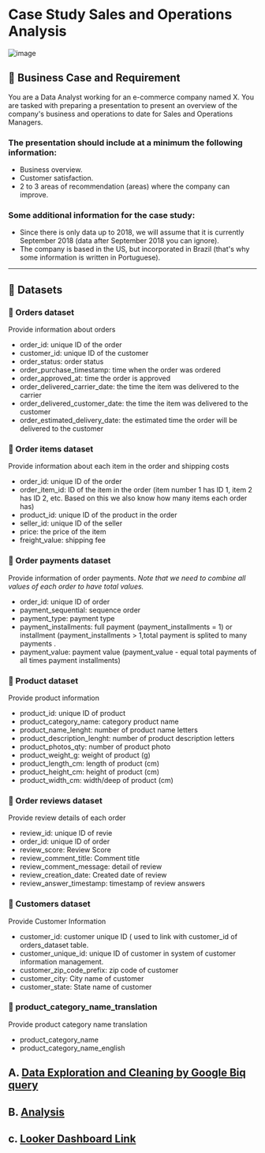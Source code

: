 # Case Study Sales and Operations Analysis
![image](https://user-images.githubusercontent.com/120476961/229263876-bd47c7d7-260b-4bf3-9d45-16b8bd648ec0.png)

## 💼 Business Case and Requirement

You are a Data Analyst working for an e-commerce company named X. You are tasked with preparing a presentation to present an overview of the company's business and operations to date for Sales and Operations Managers. 

### The presentation should include at a minimum the following information: 
- Business overview. 
- Customer satisfaction.  
- 2 to 3 areas of recommendation (areas) where the company can improve.

### Some additional information for the case study:
- Since there is only data up to 2018, we will assume that it is currently September 2018 (data after September 2018 you can ignore).
- The company is based in the US, but incorporated in Brazil (that's why some information is written in Portuguese).
---

## 📂 Datasets

### 📎 Orders dataset

Provide information about orders
- order_id: unique ID of the order
- customer_id: unique ID of the customer
- order_status: order status
- order_purchase_timestamp: time when the order was ordered
- order_approved_at: time the order is approved
- order_delivered_carrier_date: the time the item was delivered to the carrier
- order_delivered_customer_date: the time the item was delivered to the customer
- order_estimated_delivery_date: the estimated time the order will be delivered to the customer

### 📎 Order items dataset  
Provide information about each item in the order and shipping costs
- order_id: unique ID of the order
- order_item_id: ID of the item in the order (item number 1 has ID 1, item 2 has ID 2, etc. Based on this we also know how many items each order has)
- product_id: unique ID of the product in the order
- seller_id: unique ID of the seller
- price: the price of the item
- freight_value: shipping fee

### 📎 Order payments dataset
Provide information of order payments.
*Note that we need to combine all values of each order to have total values.*
- order_id: unique ID of order
- payment_sequential: sequence order
- payment_type: payment type
- payment_installments: full payment (payment_installments = 1) or installment (payment_installments > 1,total payment is splited to many payments .
- payment_value: payment value (payment_value - equal total payments of all times payment installments)

### 📎 Product dataset 
Provide product information
- product_id: unique ID of product
- product_category_name: category product name 
- product_name_lenght: number of product name letters
- product_description_lenght: number of product description letters
- product_photos_qty: number of product photo
- product_weight_g: weight of product  (g)
- product_length_cm: length of product (cm)
- product_height_cm: height of product (cm)
- product_width_cm: width/deep of product (cm)

### 📎 Order reviews dataset 
Provide review details of each order
- review_id: unique ID of revie
- order_id: unique ID of order
- review_score: Review Score
- review_comment_title: Comment title
- review_comment_message: detail of review
- review_creation_date: Created date of review
- review_answer_timestamp: timestamp of review answers

### 📎 Customers dataset
Provide Customer Information 
- customer_id: customer unique ID ( used to link with customer_id of orders_dataset table.
- customer_unique_id: unique ID of customer in system of customer information management. 
- customer_zip_code_prefix: zip code of customer
- customer_city: City name of customer 
- customer_state: State name of customer
  
### 📎 product_category_name_translation
Provide product category name translation
- product_category_name 
- product_category_name_english

## A. [Data Exploration and Cleaning by Google Biq query]()

## B. [Analysis](https://github.com/RIDDHIDHAMELIYA/Case-Study-Sales-and-Operations-Analysis/blob/main/Sales_and_Operations_Analysis.pdf)

## c. [Looker Dashboard Link](https://lookerstudio.google.com/reporting/9d1ec006-00ac-40ba-9686-4af9577e4bfb)

